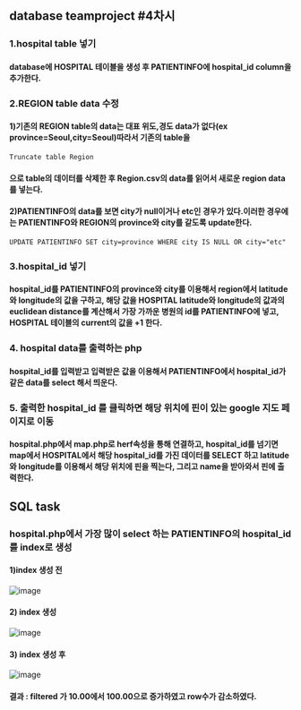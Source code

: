 ## database teamproject #4차시
### 1.hospital table 넣기
#### database에 HOSPITAL 테이블을 생성 후 PATIENTINFO에 hospital_id column을 추가한다.
### 2.REGION table data 수정
#### 1)기존의 REGION table의 data는 대표 위도,경도 data가 없다(ex province=Seoul,city=Seoul)따라서 기존의 table을 
```Truncate table Region```
#### 으로 table의 데이터를 삭제한 후 Region.csv의 data를 읽어서 새로운 region data를 넣는다.
#### 2)PATIENTINFO의 data를 보면 city가 null이거나 etc인 경우가 있다.이러한 경우에는 PATIENTINFO와 REGION의 province와 city를 같도록 update한다.
```UPDATE PATIENTINFO SET city=province WHERE city IS NULL OR city="etc"```
### 3.hospital_id 넣기
#### hospital_id를 PATIENTINFO의 province와 city를 이용해서 region에서 latitude와 longitude의 값을 구하고, 해당 값을 HOSPITAL latitude와 longitude의 값과의 euclidean distance를 계산해서 가장 가까운 병원의 id를 PATIENTINFO에 넣고, HOSPITAL 테이블의 current의 값을 +1 한다.
### 4. hospital data를 출력하는 php
#### hospital_id를 입력받고 입력받은 값을 이용해서 PATIENTINFO에서 hospital_id가 같은 data를 select 해서 띄운다.
### 5. 출력한 hospital_id 를 클릭하면 해당 위치에 핀이 있는 google 지도 페이지로 이동
#### hospital.php에서 map.php로 herf속성을 통해 연결하고, hospital_id를 넘기면 map에서 HOSPITAL에서 해당 hospital_id를 가진 데이터를 SELECT 하고 latitude와 longitude를 이용해서 해당 위치에 핀을 찍는다, 그리고 name을 받아와서 핀에 출력한다.

## SQL task
### hospital.php에서 가장 많이 select 하는 PATIENTINFO의 hospital_id를 index로 생성
#### 1)index 생성 전
![image](https://user-images.githubusercontent.com/54846317/144766016-a67bcefd-ed40-4c12-aab4-518a8cc2c1dc.png)
#### 2) index 생성
![image](https://user-images.githubusercontent.com/54846317/144766061-f294d5cd-7a45-4bcf-9f38-8244e9a9b3de.png)
#### 3) index 생성 후
![image](https://user-images.githubusercontent.com/54846317/144766082-291dfb8a-1fbd-4f38-8d33-f274e416ada6.png)
#### 결과 : filtered 가 10.00에서 100.00으로 증가하였고 row수가 감소하였다.
